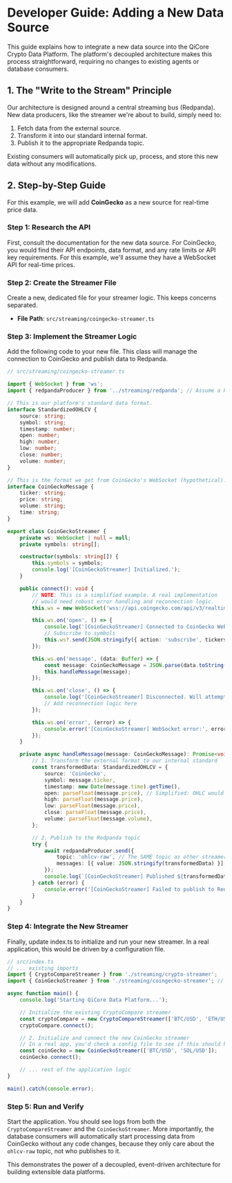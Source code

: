 # Developer Guide: Adding a New Data Source

This guide explains how to integrate a new data source into the QiCore Crypto Data Platform. The platform's decoupled architecture makes this process straightforward, requiring no changes to existing agents or database consumers.

## 1. The "Write to the Stream" Principle

Our architecture is designed around a central streaming bus (Redpanda). New data producers, like the streamer we're about to build, simply need to:
1.  Fetch data from the external source.
2.  Transform it into our standard internal format.
3.  Publish it to the appropriate Redpanda topic.

Existing consumers will automatically pick up, process, and store this new data without any modifications.

## 2. Step-by-Step Guide

For this example, we will add **CoinGecko** as a new source for real-time price data.

### Step 1: Research the API

First, consult the documentation for the new data source. For CoinGecko, you would find their API endpoints, data format, and any rate limits or API key requirements. For this example, we'll assume they have a WebSocket API for real-time prices.

### Step 2: Create the Streamer File

Create a new, dedicated file for your streamer logic. This keeps concerns separated.
- **File Path**: `src/streaming/coingecko-streamer.ts`

### Step 3: Implement the Streamer Logic

Add the following code to your new file. This class will manage the connection to CoinGecko and publish data to Redpanda.

```typescript
// src/streaming/coingecko-streamer.ts

import { WebSocket } from 'ws';
import { redpandaProducer } from '../streaming/redpanda'; // Assume a Redpanda producer client

// This is our platform's standard data format.
interface StandardizedOHLCV {
    source: string;
    symbol: string;
    timestamp: number;
    open: number;
    high: number;
    low: number;
    close: number;
    volume: number;
}

// This is the format we get from CoinGecko's WebSocket (hypothetical).
interface CoinGeckoMessage {
    ticker: string;
    price: string;
    volume: string;
    time: string;
}

export class CoinGeckoStreamer {
    private ws: WebSocket | null = null;
    private symbols: string[];

    constructor(symbols: string[]) {
        this.symbols = symbols;
        console.log('[CoinGeckoStreamer] Initialized.');
    }

    public connect(): void {
        // NOTE: This is a simplified example. A real implementation
        // would need robust error handling and reconnection logic.
        this.ws = new WebSocket('wss://api.coingecko.com/api/v3/realtime_price');

        this.ws.on('open', () => {
            console.log('[CoinGeckoStreamer] Connected to CoinGecko WebSocket.');
            // Subscribe to symbols
            this.ws?.send(JSON.stringify({ action: 'subscribe', tickers: this.symbols }));
        });

        this.ws.on('message', (data: Buffer) => {
            const message: CoinGeckoMessage = JSON.parse(data.toString());
            this.handleMessage(message);
        });

        this.ws.on('close', () => {
            console.log('[CoinGeckoStreamer] Disconnected. Will attempt to reconnect...');
            // Add reconnection logic here
        });

        this.ws.on('error', (error) => {
            console.error('[CoinGeckoStreamer] WebSocket error:', error);
        });
    }

    private async handleMessage(message: CoinGeckoMessage): Promise<void> {
        // 1. Transform the external format to our internal standard
        const transformedData: StandardizedOHLCV = {
            source: 'CoinGecko',
            symbol: message.ticker,
            timestamp: new Date(message.time).getTime(),
            open: parseFloat(message.price), // Simplified: OHLC would be the same for a tick
            high: parseFloat(message.price),
            low: parseFloat(message.price),
            close: parseFloat(message.price),
            volume: parseFloat(message.volume),
        };

        // 2. Publish to the Redpanda topic
        try {
            await redpandaProducer.send({
                topic: 'ohlcv-raw', // The SAME topic as other streamers
                messages: [{ value: JSON.stringify(transformedData) }],
            });
            console.log(`[CoinGeckoStreamer] Published ${transformedData.symbol} to Redpanda.`);
        } catch (error) {
            console.error('[CoinGeckoStreamer] Failed to publish to Redpanda:', error);
        }
    }
}
```

### Step 4: Integrate the New Streamer

Finally, update index.ts to initialize and run your new streamer. In a real application, this would be driven by a configuration file.

```typescript
// src/index.ts
// ... existing imports
import { CryptoCompareStreamer } from './streaming/crypto-streamer';
import { CoinGeckoStreamer } from './streaming/coingecko-streamer'; // 1. Import the new streamer

async function main() {
    console.log('Starting QiCore Data Platform...');

    // Initialize the existing CryptoCompare streamer
    const cryptoCompare = new CryptoCompareStreamer(['BTC/USD', 'ETH/USD']);
    cryptoCompare.connect();

    // 2. Initialize and connect the new CoinGecko streamer
    // In a real app, you'd check a config file to see if this should be enabled.
    const coinGecko = new CoinGeckoStreamer(['BTC/USD', 'SOL/USD']);
    coinGecko.connect();

    // ... rest of the application logic
}

main().catch(console.error);
```

### Step 5: Run and Verify

Start the application. You should see logs from both the `CryptoCompareStreamer` and the `CoinGeckoStreamer`. More importantly, the database consumers will automatically start processing data from CoinGecko without any code changes, because they only care about the `ohlcv-raw` topic, not who publishes to it.

This demonstrates the power of a decoupled, event-driven architecture for building extensible data platforms.

